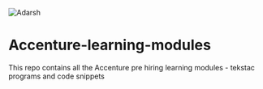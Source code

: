 
<p align="left"> <img src="https://komarev.com/ghpvc/?username=adarsh-dayanand&label=Views&color=blue&style=plastic" alt="Adarsh" /> </p>



# Accenture-learning-modules
This repo contains all the Accenture pre hiring learning modules - tekstac programs and code snippets
